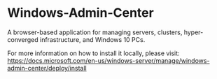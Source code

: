 # Windows-Admin-Center

A browser-based application for managing servers, clusters, hyper-converged infrastructure, and Windows 10 PCs.

For more information on how to install it locally, please visit: https://docs.microsoft.com/en-us/windows-server/manage/windows-admin-center/deploy/install
